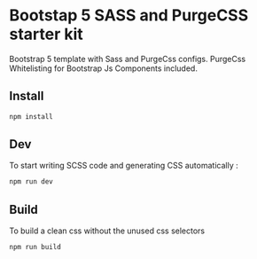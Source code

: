 # Bootstap 5 SASS and PurgeCSS starter kit

Bootstrap 5 template with Sass and PurgeCss configs. PurgeCss Whitelisting for Bootstrap Js Components included.

## Install

```bash
npm install
```

## Dev
To start writing SCSS code and generating CSS automatically :

```bash
npm run dev
```
## Build
To build a clean css without the unused css selectors

```bash
npm run build
```

